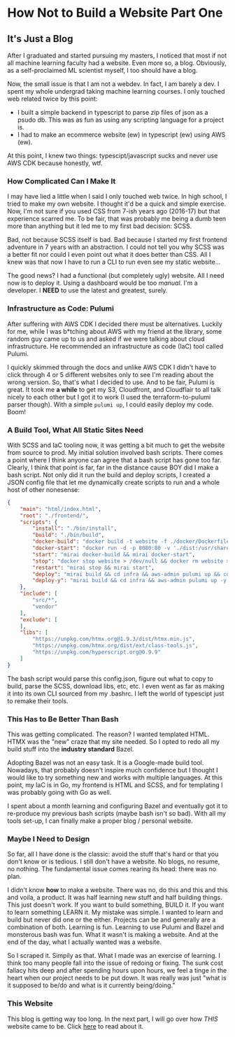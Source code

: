 # How Not to Build a Website Part One

##  It's Just a Blog

After I graduated and started pursuing my masters, I noticed that most if not
all machine learning faculty had a website. Even more so, a blog. Obviously, as
a self-proclaimed ML scientist myself, I too should have a blog. 

Now, the small issue is that I am not a webdev. In fact, I am barely a dev. I 
spent my whole undergrad taking machine learning courses. I only touched web 
related twice by this point:

- I built a simple backend in typescript to parse zip files of json as a psudo 
db. This was as fun as using any scripting language for a project is. 
- I had to make an ecommerce website (ew) in typescript (ew) using AWS (ew). 

At this point, I knew two things: typescipt/javascript sucks and never use AWS 
CDK because honestly, wtf.

### How Complicated Can I Make It

I may have lied a little when I said I only touched web twice. In high school, 
I tried to make my own website. I thought it'd be a quick and simple exercise.
Now, I'm not sure if you used CSS from 7-ish years ago (2016-17) but that 
experience scarred me. To be fair, that was probably me being a dumb teen more 
than anything but it led me to my first bad decision: SCSS.

Bad, not because SCSS itself is bad. Bad because I started my first frontend 
adventure in 7 years with an abstraction. I could not tell you why SCSS was a 
better fit nor could I even point out what it does better than CSS. All I knew 
was that now I have to run a CLI to run even see my static website...

The good news? I had a functional (but completely ugly) website. All I need now
is to deploy it. Using a dashboard would be too *manual*. I'm a developer. I 
**NEED** to use the latest and greatest, surely.

### Infrastructure as Code: Pulumi

After suffering with AWS CDK I decided there must be alternatives. Luckily for 
me, while I was b*tching about AWS with my friend at the library, some random 
guy came up to us and asked if we were talking about cloud infrastructure. He
recommended an infrastructure as code (IaC) tool called Pulumi. 

I quickly skimmed through the docs and unlike AWS CDK I didn't have to click 
through 4 or 5 different websites only to see I'm reading about the wrong 
version. So, that's what I decided to use. And to be fair, Pulumi is great. 
It took me **a while** to get my S3, Cloudfront, and Cloudflair to all talk 
nicely to each other but I got it to work (I used the terraform-to-pulumi parser 
though). With a simple `pulumi up`, I could easily deploy my code. Boom!

### A Build Tool, What All Static Sites Need

With SCSS and IaC tooling now, it was getting a bit much to get the website from
source to prod. My initial solution involved bash scripts. There comes a point 
where I think anyone can agree that a bash script has gone too far. Clearly, I 
think that point is far, far in the distance cause BOY did I make a bash script.
Not only did it run the build and deploy scripts, I created a JSON config file 
that let me dynamically create scripts to run and a whole host of other 
nonesense:

```json
{
    "main": "html/index.html",
    "root": "./frontend/",
    "scripts": {
        "install": "./bin/install",
        "build": "./bin/build",
        "docker-build": "docker build -t website -f ./docker/Dockerfile .",
        "docker-start": "docker run -d -p 8080:80 -v './dist:/usr/share/nginx/dist' --name website website",
        "start": "mirai docker-build && mirai docker-start",
        "stop": "docker stop website > /dev/null && docker rm website > /dev/null",
        "restart": "mirai stop && mirai start",
        "deploy": "mirai build && cd infra && aws-admin pulumi up && cd ..",
        "deploy-y": "mirai build && cd infra && aws-admin pulumi up -y && cd .."
    },
    "include": [
        "src/*",
        "vendor"
    ],
    "exclude": [
    ],
    "libs": [
        "https://unpkg.com/htmx.org@1.9.3/dist/htmx.min.js",
        "https://unpkg.com/htmx.org/dist/ext/class-tools.js",
        "https://unpkg.com/hyperscript.org@0.9.9"
    ]
}
```

The bash script would parse this config.json, figure out what to copy to build,
parse the SCSS, download libs, etc, etc. I even went as far as making it into 
its own CLI sourced from my .bashrc. I left the world of typescipt just to 
remake their tools.

### This Has to Be Better Than Bash

This was getting complicated. The reason? I wanted templated HTML. HTMX was the 
"new" craze that my site needed. So I opted to redo all my build stuff into the
**industry standard** Bazel.

Adopting Bazel was not an easy task. It is a Google-made build tool. Nowadays,
that probably doesn't inspire much confidence but I thought I would like to try 
something new and works with multiple languages. At this point, my IaC is in Go,
my frontend is HTML and SCSS, and for templating I was probably going with Go as
well.

I spent about a month learning and configuring Bazel and eventually got it to 
re-produce my previous bash scripts (maybe bash isn't so bad). With all my tools
set-up, I can finally make a proper blog / personal website.

### Maybe I Need to Design

So far, all I have done is the classic: avoid the stuff that's hard or that you 
don't know or is tedious. I still don't have a website. No blogs, no resume, no
nothing. The fundamental issue comes rearing its head: there was no plan.

I didn't know **how** to make a website. There was no, do this and this and this
and voila, a product. It was half learning new stuff and half building things. 
This just doesn't work. If you want to build something, BUILD it. If you want to
learn something LEARN it. My mistake was simple. I wanted to learn and build but
never did one or the either. Projects can be and generally are a combination of
both. Learning is fun. Learning to use Pulumi and Bazel and monsterous bash was 
fun. What it wasn't is making a website. And at the end of the day, what I 
actually wanted was a website.

So I scraped it. Simpily as that. What I made was an exercise of learning. I 
think too many people fall into the issue of redoing or fixing. The sunk cost
fallacy hits deep and after spending hours upon hours, we feel a tinge in the
heart when our project needs to be put down. It was really was just "what is it
supposed to be/do and what is it currently being/doing."

### This Website

This blog is getting way too long. In the next part, I will go over how *THIS* 
website came to be. Click [here](/blogs/how_not_to_build_a_website_part_two.md) 
to read about it.

